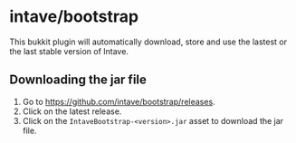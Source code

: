 # intave/bootstrap

This bukkit plugin will automatically download, store and use the lastest or the last stable version of Intave.

## Downloading the jar file

1. Go to https://github.com/intave/bootstrap/releases.
2. Click on the latest release.
3. Click on the `IntaveBootstrap-<version>.jar` asset to download the jar file.
